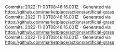 Commits: 2022-11-03T08:46:16.001Z - Generated via https://github.com/marketplace/actions/artificial-grass
<br>
Commits: 2022-11-03T08:46:16.001Z - Generated via https://github.com/marketplace/actions/artificial-grass
<br>
Commits: 2022-11-03T08:46:16.001Z - Generated via https://github.com/marketplace/actions/artificial-grass
<br>
Commits: 2022-11-03T08:46:16.001Z - Generated via https://github.com/marketplace/actions/artificial-grass
<br>
